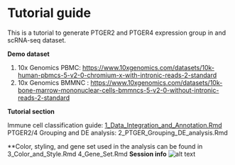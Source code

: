 # Tutorial guide
This is a tutorial to generate PTGER2 and PTGER4 expression group in and scRNA-seq dataset.

**Demo dataset**
1) 10x Genomics PBMC: https://www.10xgenomics.com/datasets/10k-human-pbmcs-5-v2-0-chromium-x-with-intronic-reads-2-standard
2) 10x Genomics BMMNC : https://www.10xgenomics.com/datasets/10k-bone-marrow-mononuclear-cells-bmmncs-5-v2-0-without-intronic-reads-2-standard

**Tutorial section**

Immune cell classification guide: 
[1_Data_Integration_and_Annotation.Rmd](https://github.com/SiwakornP/PGE2_Bioenergetics/blob/main/Tutorial/1_Data_Integration_and_Annotation.Rmd)
PTGER2/4 Grouping and DE analysis: 2_PTGER_Grouping_DE_analysis.Rmd

**Color, styling, and gene set used in the analysis can be found in
3_Color_and_Style.Rmd
4_Gene_Set.Rmd
**Session info**
![alt text](https://github.com/SiwakornP/PGE2_Bioenergetics/blob/main/Tutorial/sessionInfo.png?raw=true)

